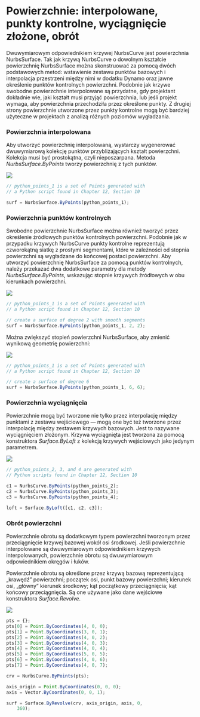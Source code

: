 # Powierzchnie: interpolowane, punkty kontrolne, wyciągnięcie złożone, obrót

Dwuwymiarowym odpowiednikiem krzywej NurbsCurve jest powierzchnia NurbsSurface. Tak jak krzywą NurbsCurve o dowolnym kształcie powierzchnię NurbsSurface można skonstruować za pomocą dwóch podstawowych metod: wstawienie zestawu punktów bazowych i interpolacja przestrzeni między nimi w dodatku Dynamo oraz jawne określenie punktów kontrolnych powierzchni. Podobnie jak krzywe swobodne powierzchnie interpolowane są przydatne, gdy projektant dokładnie wie, jaki kształt musi przyjąć powierzchnia, lub jeśli projekt wymaga, aby powierzchnia przechodziła przez określone punkty. Z drugiej strony powierzchnie utworzone przez punkty kontrolne mogą być bardziej użyteczne w projektach z analizą różnych poziomów wygładzania.

### Powierzchnia interpolowana

Aby utworzyć powierzchnię interpolowaną, wystarczy wygenerować dwuwymiarową kolekcję punktów przybliżających kształt powierzchni. Kolekcja musi być prostokątna, czyli nieposzarpana. Metoda _NurbsSurface.ByPoints_ tworzy powierzchnię z tych punktów.

![](../images/8-2/6/Surfaces\_01.png)

```js
// python_points_1 is a set of Points generated with
// a Python script found in Chapter 12, Section 10

surf = NurbsSurface.ByPoints(python_points_1);
```

### Powierzchnia punktów kontrolnych

Swobodne powierzchnie NurbsSurface można również tworzyć przez określenie źródłowych punktów kontrolnych powierzchni. Podobnie jak w przypadku krzywych NurbsCurve punkty kontrolne reprezentują czworokątną siatkę z prostymi segmentami, które w zależności od stopnia powierzchni są wygładzane do końcowej postaci powierzchni. Aby utworzyć powierzchnię NurbsSurface za pomocą punktów kontrolnych, należy przekazać dwa dodatkowe parametry dla metody _NurbsSurface.ByPoints_, wskazując stopnie krzywych źródłowych w obu kierunkach powierzchni.

![](../images/8-2/6/Surfaces\_02.png)

```js
// python_points_1 is a set of Points generated with
// a Python script found in Chapter 12, Section 10

// create a surface of degree 2 with smooth segments
surf = NurbsSurface.ByPoints(python_points_1, 2, 2);
```

Można zwiększyć stopień powierzchni NurbsSurface, aby zmienić wynikową geometrię powierzchni:

![](../images/8-2/6/Surfaces\_03.png)

```js
// python_points_1 is a set of Points generated with
// a Python script found in Chapter 12, Section 10

// create a surface of degree 6
surf = NurbsSurface.ByPoints(python_points_1, 6, 6);
```

### Powierzchnia wyciągnięcia

Powierzchnie mogą być tworzone nie tylko przez interpolację między punktami z zestawu wejściowego — mogą one być też tworzone przez interpolację między zestawem krzywych bazowych. Jest to nazywane wyciągnięciem złożonym. Krzywa wyciągnięta jest tworzona za pomocą konstruktora _Surface.ByLoft_ z kolekcją krzywych wejściowych jako jedynym parametrem.

![](../images/8-2/6/Surfaces\_04.png)

```js
// python_points_2, 3, and 4 are generated with
// Python scripts found in Chapter 12, Section 10

c1 = NurbsCurve.ByPoints(python_points_2);
c2 = NurbsCurve.ByPoints(python_points_3);
c3 = NurbsCurve.ByPoints(python_points_4);

loft = Surface.ByLoft([c1, c2, c3]);
```

### Obrót powierzchni

Powierzchnie obrotu są dodatkowym typem powierzchni tworzonym przez przeciągnięcie krzywej bazowej wokół osi środkowej. Jeśli powierzchnie interpolowane są dwuwymiarowym odpowiednikiem krzywych interpolowanych, powierzchnie obrotu są dwuwymiarowym odpowiednikiem okręgów i łuków.

Powierzchnie obrotu są określone przez krzywą bazową reprezentującą „krawędź” powierzchni; początek osi, punkt bazowy powierzchni; kierunek osi, „główny” kierunek środkowy; kąt początkowy przeciągnięcia; kąt końcowy przeciągnięcia. Są one używane jako dane wejściowe konstruktora _Surface.Revolve_.

![](../images/8-2/6/Surfaces\_05.png)

```js
pts = {};
pts[0] = Point.ByCoordinates(4, 0, 0);
pts[1] = Point.ByCoordinates(3, 0, 1);
pts[2] = Point.ByCoordinates(4, 0, 2);
pts[3] = Point.ByCoordinates(4, 0, 3);
pts[4] = Point.ByCoordinates(4, 0, 4);
pts[5] = Point.ByCoordinates(5, 0, 5);
pts[6] = Point.ByCoordinates(4, 0, 6);
pts[7] = Point.ByCoordinates(4, 0, 7);

crv = NurbsCurve.ByPoints(pts);

axis_origin = Point.ByCoordinates(0, 0, 0);
axis = Vector.ByCoordinates(0, 0, 1);

surf = Surface.ByRevolve(crv, axis_origin, axis, 0,
    360);
```
